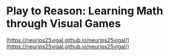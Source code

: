 # Play to Reason: Learning Math through Visual Games
[https://neurips25vigal.github.io/neurips25vigal/](https://neurips25vigal.github.io/neurips25vigal/)
